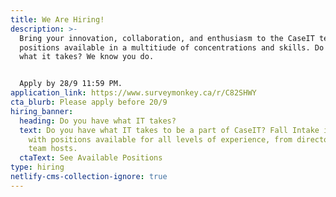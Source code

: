 ```yaml
---
title: We Are Hiring!
description: >-
  Bring your innovation, collaboration, and enthusiasm to the CaseIT team! With
  positions available in a multitiude of concentrations and skills. Do you have
  what it takes? We know you do.


  Apply by 28/9 11:59 PM.
application_link: https://www.surveymonkey.ca/r/C82SHWY
cta_blurb: Please apply before 20/9
hiring_banner:
  heading: Do you have what IT takes?
  text: Do you have what IT takes to be a part of CaseIT? Fall Intake is open now
    with positions available for all levels of experience, from directors to
    team hosts.
  ctaText: See Available Positions
type: hiring
netlify-cms-collection-ignore: true
---
```

